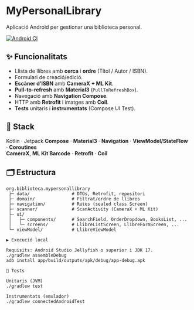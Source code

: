 # MyPersonalLibrary

Aplicació Android per gestionar una biblioteca personal.

[![Android CI](https://github.com/barbosoft/Mypersonallibrary/actions/workflows/android-ci.yml/badge.svg)](https://github.com/barbosoft/Mypersonallibrary/actions/workflows/android-ci.yml)

## ✨ Funcionalitats
- Llista de llibres amb **cerca** i **ordre** (Títol / Autor / ISBN).
- Formulari de creació/edició.
- **Escàner d’ISBN** amb **CameraX + ML Kit**.
- **Pull-to-refresh** amb **Material3** (`PullToRefreshBox`).
- Navegació amb **Navigation Compose**.
- HTTP amb **Retrofit** i imatges amb **Coil**.
- **Tests** unitaris i **instrumentats** (Compose UI Test).

## 🧱 Stack
Kotlin · Jetpack **Compose** · **Material3** · **Navigation** · **ViewModel/StateFlow** · **Coroutines**  
**CameraX**, **ML Kit Barcode** · **Retrofit** · **Coil**

## 🗂 Estructura
```text
org.biblioteca.mypersonallibrary
 ├─ data/                # DTOs, Retrofit, repositori
 ├─ domain/              # Filtrat/ordre de llibres
 ├─ navigation/          # Rutes (sealed class Screen)
 ├─ scanner/             # ScanActivity (CameraX + ML Kit)
 ├─ ui/
 │   ├─ components/      # SearchField, OrderDropdown, BooksList, ...
 │   └─ screens/         # LlibreListScreen, LlibreFormScreen, ...
 └─ viewModel/           # LlibreViewModel

▶️ Execució local

Requisits: Android Studio Jellyfish o superior i JDK 17.
./gradlew assembleDebug
adb install app/build/outputs/apk/debug/app-debug.apk

🧪 Tests

Unitaris (JVM)
./gradlew test

Instrumentats (emulador)
./gradlew connectedAndroidTest

